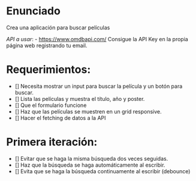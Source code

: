 # Enunciado

Crea una aplicación para buscar películas

*API a usar*: - https://www.omdbapi.com/ Consigue la API Key en la propia página web registrando tu email.

# Requerimientos:

  - [] Necesita mostrar un input para buscar la película y un botón para buscar.
  - [] Lista las películas y muestra el título, año y poster.
  - [] Que el formulario funcione
  - [] Haz que las películas se muestren en un grid responsive.
  - [] Hacer el fetching de datos a la API

# Primera iteración:

  - [] Evitar que se haga la misma búsqueda dos veces seguidas.
  - [] Haz que la búsqueda se haga automáticamente al escribir.
  - [] Evita que se haga la búsqueda continuamente al escribir (debounce)